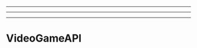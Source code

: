 ------
----------------------------------------------------------------------------------------------------
-------------------------------------------------------
# VideoGameAPI
